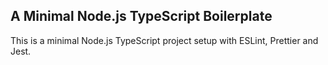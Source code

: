 ## A Minimal Node.js TypeScript Boilerplate

This is a minimal Node.js TypeScript project setup with ESLint, Prettier and Jest.
